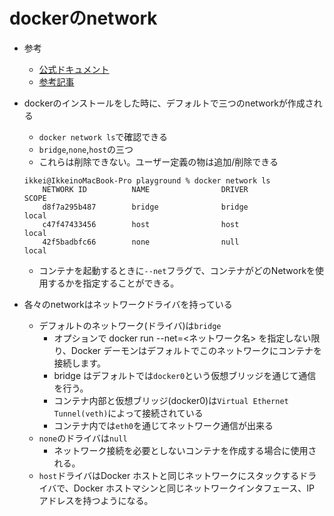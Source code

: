 # dockerのnetwork

- 参考
    - [公式ドキュメント](https://docs.docker.jp/engine/userguide/networking/dockernetworks.html)
    - [参考記事](https://qiita.com/toshihirock/items/f5b9f7799ec8bf8c328e)
    
- dockerのインストールをした時に、デフォルトで三つのnetworkが作成される
    - `docker network ls`で確認できる
    - `bridge`,`none`,`host`の三つ
    - これらは削除できない。ユーザー定義の物は追加/削除できる
    ```:shell
    ikkei@IkkeinoMacBook-Pro playground % docker network ls
        NETWORK ID          NAME                DRIVER              SCOPE
        d8f7a295b487        bridge              bridge              local
        c47f47433456        host                host                local
        42f5badbfc66        none                null                local
    ```
    - コンテナを起動するときに`--net`フラグで、コンテナがどのNetworkを使用するかを指定することができる。
- 各々のnetworkはネットワークドライバを持っている
    - デフォルトのネットワーク(ドライバ)は`bridge`
        - オプションで docker run --net=<ネットワーク名> を指定しない限り、Docker デーモンはデフォルトでこのネットワークにコンテナを接続します。
        - bridge はデフォルトでは`docker0`という仮想ブリッジを通じて通信を行う。
        - コンテナ内部と仮想ブリッジ(docker0)は`Virtual Ethernet Tunnel(veth)`によって接続されている
        - コンテナ内では`eth0`を通じてネットワーク通信が出来る
    - `none`のドライバは`null`
        - ネットワーク接続を必要としないコンテナを作成する場合に使用される。
    - `host`ドライバはDocker ホストと同じネットワークにスタックするドライバで、Docker ホストマシンと同じネットワークインタフェース、IP アドレスを持つようになる。